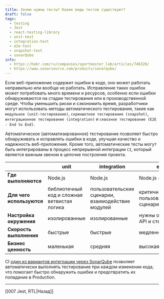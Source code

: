 ```yaml
---
title: Зачем нужны тесты? Какие виды тестов существуют?
draft: false
tags:
  - testing
  - Jest
  - react-testing-library
  - unit-test
  - integration-test
  - e2e-test
  - snapshot-test
  - sonarQube
info:
  - https://habr.com/ru/companies/sportmaster_lab/articles/746320/
  - https://www.sonarsource.com/products/sonarqube/
---
```

Если веб-приложение содержит ошибки в коде, оно может работать неправильно или вообще не работать. Исправление таких ошибок может потребовать много времени и ресурсов, особенно если ошибки обнаруживаются на стадии тестирования или в производственной среде. Чтобы уменьшить риски и сэкономить время, разработчики могут использовать методы автоматического тестирования, такие как `модульное (unit-тестирование)`, `скриншотное тестирование (snapshot)`, `интеграционное тестирование (integration)` и `сквозное тестирование (E2E - End to End)`.

Автоматическое (автоматизированное) тестирование позволяет быстро обнаруживать и исправлять ошибки в коде, улучшая качество и надежность веб-приложения. Кроме того, автоматические тесты могут быть интегрированы в процесс непрерывной интеграции `CI`, который является важным звеном в цепочке построения проекта. 

|                           | unit                                        | integration                                       | e2e                                 |
| ------------------------- | ------------------------------------------- | ------------------------------------------------- | ----------------------------------- |
| **Где выполняются**       | Node.js                                     | Node.js                                           | Node.js + Browser                   |
| **Для чего используются** | библиотечный код и сложная ветвистая логика | пользовательские сценарии, взаимодействие модулей | критичные пользовательские сценарии |
| **Настройка окружения**   | изолированные                               | изолированные                                     | нужны отдельные API и стенды        |
| **Скорость выполнения**   | быстрые                                     | быстрые                                           | медленные                           |
| **Бизнес ценность**       | маленькая                                   | средняя                                           | высокая                             |

CI [один из вариантов интеграции через SonarQube](https://www.sonarsource.com/products/sonarqube/) позволяет автоматически выполнять тестирование при каждом изменении кода, что помогает быстро обнаружить ошибки и предотвратить их попадание в Production.

____

[[007 Jest, RTL|Назад]]